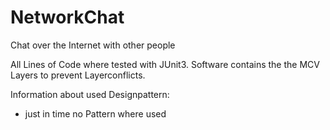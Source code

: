 NetworkChat
===========

Chat over the Internet with other people

All Lines of Code where tested with JUnit3.
Software contains the the MCV Layers to prevent Layerconflicts.

Information about used Designpattern:
- just in time no Pattern where used


